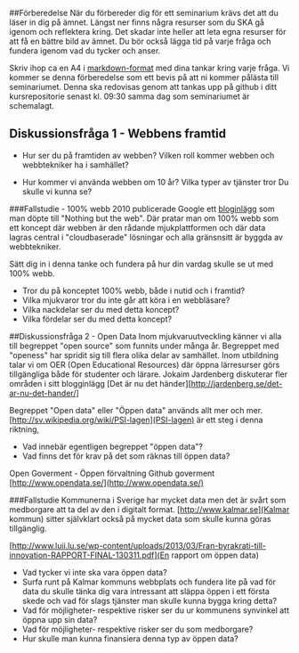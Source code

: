 ##Förberedelse
När du förbereder dig för ett seminarium krävs det att du läser in dig på ämnet. Längst ner finns några resurser som du SKA gå igenom och reflektera kring. Det skadar inte heller att leta egna resurser för att få en bättre bild av ämnet. Du bör också lägga tid på varje fråga och fundera igenom vad du tycker och anser. 

Skriv ihop ca en A4 i [markdown-format](https://github.com/adam-p/markdown-here/wiki/Markdown-Cheatsheet) med dina tankar kring varje fråga. Vi kommer se denna förberedelse som ett bevis på att ni kommer pålästa till seminariumet. Denna ska redovisas genom att tankas upp på github i ditt kursrepositorie senast kl. 09:30 samma dag som seminariumet är schemalagt.

## Diskussionsfråga 1 - Webbens framtid

* Hur ser du på framtiden av webben? Vilken roll kommer webben och webbtekniker ha i samhället? 

* Hur kommer vi använda webben om 10 år? Vilka typer av tjänster tror Du skulle vi kunna se? 


###Fallstudie - 100% webb
2010 publicerade Google ett [bloginlägg](http://googleenterprise.blogspot.se/2010/12/nothing-but-web.html) som man döpte till "Nothing but the web". Där pratar man om 100% webb som ett koncept där webben är den rådande mjukplattformen och där data lagras central i "cloudbaserade" lösningar och alla gränsnsitt är byggda av webbtekniker.

Sätt dig in i denna tanke och fundera på hur din vardag skulle se ut med 100% webb.

* Tror du på konceptet 100% webb, både i nutid och i framtid? 
* Vilka mjukvaror tror du inte går att köra i en webbläsare? 
* Vilka nackdelar ser du med detta koncept? 
* Vilka fördelar ser du med detta koncept?


##Diskussionsfråga 2 - Open Data
Inom mjukvaruutveckling känner vi alla till begreppet "open source" som funnits under många år. Begreppet med "openess" har spridit sig till flera olika delar av samhället. Inom utbildning talar vi om OER (Open Educational Resources) där öppna lärresurser görs tillgängliga både för studenter och lärare. Jokaim Jardenberg diskuterar fler områden i sitt blogginlägg
[Det är nu det händer][http://jardenberg.se/det-ar-nu-det-hander/]

Begreppet "Open data" eller "Öppen data" används allt mer och mer. [http://sv.wikipedia.org/wiki/PSI-lagen](PSI-lagen) är ett steg i denna riktning,

* Vad innebär egentligen begreppet "öppen data"?
* Vad finns det för krav på det som räknas till öppen data?


Open Goverment - Öppen förvaltning
Github goverment
[http://www.opendata.se/](http://www.opendata.se/)


###Fallstudie
Kommunerna i Sverige har mycket data men det är svårt som medborgare att ta del av den i digitalt format.
[http://www.kalmar.se](Kalmar kommun) sitter självklart också på mycket data som skulle kunna göras tillgänglig.

[http://www.luii.lu.se/wp-content/uploads/2013/03/Fran-byrakrati-till-innovation-RAPPORT-FINAL-130311.pdf](En rapport om öppen data)

* Vad tycker vi inte ska vara öppen data?
* Surfa runt på Kalmar kommuns webbplats och fundera lite på vad för data du skulle tänka dig vara intressant att släppa öppen i ett första skede och 		vad för slags tjänster man skulle kunna bygga kring detta?
* Vad för möjligheter- respektive risker ser du ur kommunens synvinkel att öppna upp sin data?
* Vad för möjligheter- respektive risker ser du som medborgare?
* Hur skulle man kunna finansiera denna typ av öppen data?
